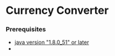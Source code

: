 # Currency Converter


### Prerequisites

- [java version "1.8.0_51" or later]([https://nodejs.org/en/](https://www.oracle.com/co/java/technologies/javase/javase8-archive-downloads.html)https://www.oracle.com/co/java/technologies/javase/javase8-archive-downloads.html)
- 
